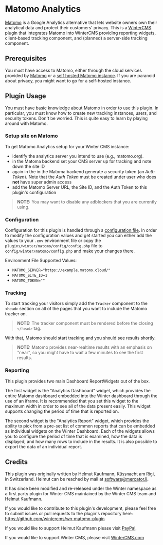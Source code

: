 # Matomo Analytics

[Matomo](https://matomo.org) is a Google Analytics alternative that lets website owners own their analytical data and protect their customers' privacy. This is a [WinterCMS](https://wintercms.com) plugin that integrates Matomo into WinterCMS providing reporting widgets, client-based tracking component, and (planned) a server-side tracking component.

## Prerequisites

You must have access to Matomo, either through the cloud services provided by [Matomo](https://matomo.org) or a [self hosted Matomo instance](https://matomo.org/matomo-on-premise/). If you are paranoid about privacy, you might want to go for a self-hosted instance.

## Plugin Usage
You must have basic knowledge about Matomo in order to use this plugin. In particular, you must know how to create new tracking instances, users, and security tokens. Don't be worried. This is quite easy to learn by playing around with Matomo.

### Setup site on Matomo

To get Matomo Analytics setup for your Winter CMS instance:

- identify the analytics server you intend to use (e.g., matomo.org).
- in the Matoma backend set your CMS server up for tracking and note down the site ID
- again in the in the Matoma backend generate a security token (an *Auth Token*). Note that the *Auth Token* must be created under user who does **not** have super admin access
- add the Matomo Server URL, the Site ID, and the Auth Token to this plugin's configuration

>**NOTE:** You may want to disable any adblockers that you are currently using.

### Configuration

Configuration for this plugin is handled through a [configuration file](https://wintercms.com/docs/plugin/settings#file-configuration). In order to modify the configuration values and get started you can either add the values to your `.env` environment file or copy the `plugins/winter/matomo/config/config.php` file to `config/winter/matomo/config.php` and make your changes there.

Environment File Supported Values:
- `MATOMO_SERVER="https://example.matomo.cloud/"`
- `MATOMO_SITE_ID=1`
- `MATOMO_TOKEN=""`

### Tracking
To start tracking your visitors simply add the `Tracker` component to the `<head>` section on all of the pages that you want to include the Matomo tracker on.

>**NOTE:** The tracker component must be rendered before the closing `</head>` tag.

With that, Matomo should start tracking and you should see results shortly.

> **NOTE:** Matomo provides near-realtime results with an emphasis on "near", so you might have to wait a few minutes to see the first results.

### Reporting
This plugin provides two main Dashboard ReportWidgets out of the box.

The first widget is the "Analytics Dashboard" widget, which provides the entire Matomo dashboard embedded into the Winter dashboard through the use of an iframe. It is recommended that you set this widget to the maximum width in order to see all of the data present easily. This widget supports changing the period of time that is reported on.

The second widget is the "Analytics Report" widget, which provides the ability to pick from a pre-set list of common reports that can be embedded as individual widgets on the Winter Dashboard. Each of the widgets allows you to configure the period of time that is examined, how the data is displayed, and how many rows to include in the results. It is also possible to export the data of an individual report.

## Credits
This plugin was originally written by Helmut Kaufmann, Küssnacht am Rigi, in Switzerland. Helmut can be reached by mail at <software@mercator.li>.

It has since been modified and re-released under the Winter namespace as a first party plugin for Winter CMS maintained by the Winter CMS team and Helmut Kaufmann.

If you would like to contribute to this plugin's development, please feel free to submit issues or pull requests to the plugin's repository here: https://github.com/wintercms/wn-matomo-plugin

If you would like to support Helmut Kaufmann please visit [PayPal](https://www.paypal.com/donate/?hosted_button_id=MZYBN2NEDEDNC).

If you would like to support Winter CMS, please visit [WinterCMS.com](https://wintercms.com/support)
